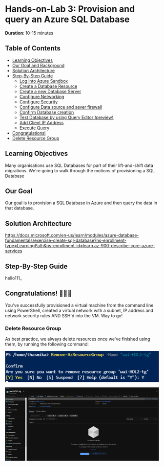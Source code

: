 # Hands-on-Lab 3: Provision and query an Azure SQL Database

**Duration**: 10-15 minutes

## Table of Contents
- [Learning Objectives](https://github.com/tgokal/wai21-workshop1/blob/master/HOL/labs/HOL%202%20Provision%20Azure%20VM%20from%20Azure%20Cloud%20Shell.md#learning-objectives)
- [Our Goal and Background](https://github.com/tgokal/wai21-workshop1/blob/master/HOL/labs/HOL%202%20Provision%20Azure%20VM%20from%20Azure%20Cloud%20Shell.md#our-goal-and-background)
- [Solution Architecture](https://github.com/tgokal/wai21-workshop1/blob/master/HOL/labs/HOL%202%20Provision%20Azure%20VM%20from%20Azure%20Cloud%20Shell.md#solution-architecture)
- [Step-By-Step Guide](https://github.com/tgokal/wai21-workshop1/blob/master/HOL/labs/HOL%202%20Provision%20Azure%20VM%20from%20Azure%20Cloud%20Shell.md#step-by-step-guide)
    - [Log into Azure Sandbox](https://github.com/tgokal/wai21-workshop1/blob/master/HOL/labs/HOL%202%20Provision%20Azure%20VM%20from%20Azure%20Cloud%20Shell.md#log-into-azure-sandbox)
    - [Create a Database Resource](https://github.com/tgokal/wai21-workshop1/blob/master/HOL/labs/HOL%202%20Provision%20Azure%20VM%20from%20Azure%20Cloud%20Shell.md#open-azure-cloud-shell)
    - [Create a new Database Server](https://github.com/tgokal/wai21-workshop1/blob/master/HOL/labs/HOL%202%20Provision%20Azure%20VM%20from%20Azure%20Cloud%20Shell.md#create-a-ssh-key-pair)
    - [Configure Networking](https://github.com/tgokal/wai21-workshop1/blob/master/HOL/labs/HOL%202%20Provision%20Azure%20VM%20from%20Azure%20Cloud%20Shell.md#create-a-resource-group)
    - [Configure Security](https://github.com/tgokal/wai21-workshop1/blob/master/HOL/labs/HOL%202%20Provision%20Azure%20VM%20from%20Azure%20Cloud%20Shell.md#create-a-virtual-network)
    - [Configure Data source and sever firewall](https://github.com/tgokal/wai21-workshop1/blob/master/HOL/labs/HOL%202%20Provision%20Azure%20VM%20from%20Azure%20Cloud%20Shell.md#create-a-virtual-machine)
    - [Confirm Database creation](https://github.com/tgokal/wai21-workshop1/blob/master/HOL/labs/HOL%202%20Provision%20Azure%20VM%20from%20Azure%20Cloud%20Shell.md#connect-to-vm)
    - [Test Database by using Query Editor (preview)](https://github.com/tgokal/wai21-workshop1/blob/master/HOL/labs/HOL%202%20Provision%20Azure%20VM%20from%20Azure%20Cloud%20Shell.md#install-nginx)
    - [Add Client IP Address](https://github.com/tgokal/wai21-workshop1/blob/master/HOL/labs/HOL%202%20Provision%20Azure%20VM%20from%20Azure%20Cloud%20Shell.md#view-our-vm-in-action)
    - [Execute Query](https://github.com/tgokal/wai21-workshop1/blob/master/HOL/labs/HOL%202%20Provision%20Azure%20VM%20from%20Azure%20Cloud%20Shell.md#view-our-vm-in-action)
- [Congratulations!](https://github.com/tgokal/wai21-workshop1/blob/master/HOL/labs/HOL%202%20Provision%20Azure%20VM%20from%20Azure%20Cloud%20Shell.md#congratulations-)
- [Delete Resource Group](https://github.com/tgokal/wai21-workshop1/blob/master/HOL/labs/HOL%202%20Provision%20Azure%20VM%20from%20Azure%20Cloud%20Shell.md#delete-resource-group)

## Learning Objectives
Many organisations use SQL Databases for part of their lift-and-shift data migrations. We're going to walk through the motions of provisioning a SQL Database

## Our Goal 

Our goal is to provision a SQL Database in Azure and then query the data in that database.

## Solution Architecture

https://docs.microsoft.com/en-us/learn/modules/azure-database-fundamentals/exercise-create-sql-database?ns-enrollment-type=LearningPath&ns-enrollment-id=learn.az-900-describe-core-azure-services

## Step-By-Step Guide

hello111_

## Congratulations! 🎊✨🔥 

You've successfully provisioned a virtual machine from the command line using PowerShell, created a virtual network with a subnet, IP address and network security rules AND SSH'd into the VM. Way to go!

### **Delete Resource Group**

As best practice, we always delete resources once we've finished using them, by running the following command:

![Azure Cloud Shell](images/HOL2/33_delete_rg.PNG)

![Azure Cloud Shell](images/HOL2/34_delete_rg.PNG)